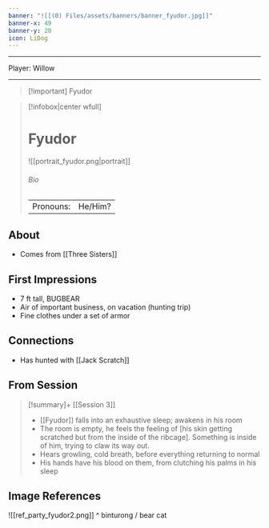 ```yaml
---
banner: "![[(0) Files/assets/banners/banner_fyudor.jpg]]"
banner-x: 49
banner-y: 28
icon: LiDog
---
```


---
Player: Willow

---

> [!important] Fyudor

> [!infobox|center wfull]
> # Fyudor
> ![[portrait_fyudor.png|portrait]]
> ###### Bio
> |  |  |
> | --- | --- |
> | Pronouns: | He/Him? |

## About

- Comes from [[Three Sisters]]

## First Impressions

- 7 ft tall, BUGBEAR
- Air of important business, on vacation (hunting trip)
- Fine clothes under a set of armor

## Connections

- Has hunted with [[Jack Scratch]]

## From Session

> [!summary]+ [[Session 3]]
> - [[Fyudor]] falls into an exhaustive sleep; awakens in his room
> - The room is empty, he feels the feeling of [his skin getting scratched but from the inside of the ribcage]. Something is inside of him, trying to claw its way out.
> - Hears growling, cold breath, before everything returning to normal
> - His hands have his blood on them, from clutching his palms in his sleep

## Image References

![[ref_party_fyudor2.png]]
^ binturong / bear cat
